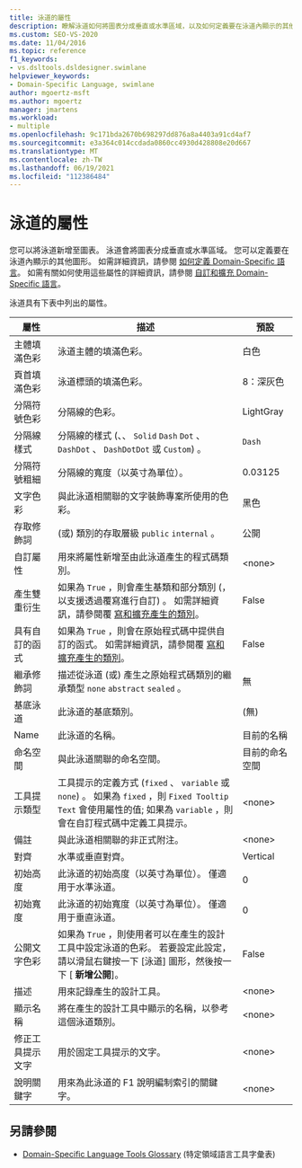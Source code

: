 ```yaml
---
title: 泳道的屬性
description: 瞭解泳道如何將圖表分成垂直或水準區域，以及如何定義要在泳道內顯示的其他圖形。
ms.custom: SEO-VS-2020
ms.date: 11/04/2016
ms.topic: reference
f1_keywords:
- vs.dsltools.dsldesigner.swimlane
helpviewer_keywords:
- Domain-Specific Language, swimlane
author: mgoertz-msft
ms.author: mgoertz
manager: jmartens
ms.workload:
- multiple
ms.openlocfilehash: 9c171bda2670b698297dd876a8a4403a91cd4af7
ms.sourcegitcommit: e3a364c014ccdada0860cc4930d428808e20d667
ms.translationtype: MT
ms.contentlocale: zh-TW
ms.lasthandoff: 06/19/2021
ms.locfileid: "112386484"
---
```

# <a name="properties-of-swimlanes"></a>泳道的屬性
您可以將泳道新增至圖表。 泳道會將圖表分成垂直或水準區域。 您可以定義要在泳道內顯示的其他圖形。 如需詳細資訊，請參閱 [如何定義 Domain-Specific 語言](../modeling/how-to-define-a-domain-specific-language.md)。 如需有關如何使用這些屬性的詳細資訊，請參閱 [自訂和擴充 Domain-Specific 語言](../modeling/customizing-and-extending-a-domain-specific-language.md)。

 泳道具有下表中列出的屬性。

|屬性|描述|預設|
|-|-|-|
|主體填滿色彩|泳道主體的填滿色彩。|白色|
|頁首填滿色彩|泳道標頭的填滿色彩。|8：深灰色|
|分隔符號色彩|分隔線的色彩。|LightGray|
|分隔線樣式|分隔線的樣式 (、、 `Solid` `Dash` `Dot` 、 `DashDot` 、 `DashDotDot` 或 `Custom`) 。|`Dash`|
|分隔符號粗細|分隔線的寬度（以英寸為單位）。|0.03125|
|文字色彩|與此泳道相關聯的文字裝飾專案所使用的色彩。|黑色|
|存取修飾詞| (或) 類別的存取層級 `public` `internal` 。|公開|
|自訂屬性|用來將屬性新增至由此泳道產生的程式碼類別。|\<none>|
|產生雙重衍生|如果為 `True` ，則會產生基類和部分類別 (，以支援透過覆寫進行自訂) 。 如需詳細資訊，請參閱覆 [寫和擴充產生的類別](../modeling/overriding-and-extending-the-generated-classes.md)。|False|
|具有自訂的函式|如果為 `True` ，則會在原始程式碼中提供自訂的函式。 如需詳細資訊，請參閱覆 [寫和擴充產生的類別](../modeling/overriding-and-extending-the-generated-classes.md)。|False|
|繼承修飾詞|描述從泳道 (或) 產生之原始程式碼類別的繼承類型 `none` `abstract` `sealed` 。|無|
|基底泳道|此泳道的基底類別。|(無)|
|Name|此泳道的名稱。|目前的名稱|
|命名空間|與此泳道關聯的命名空間。|目前的命名空間|
|工具提示類型|工具提示的定義方式 (`fixed` 、 `variable` 或 `none`) 。 如果為 `fixed` ，則 `Fixed Tooltip Text` 會使用屬性的值; 如果為 `variable` ，則會在自訂程式碼中定義工具提示。|\<none>|
|備註|與此泳道相關聯的非正式附注。|\<none>|
|對齊|水準或垂直對齊。|Vertical|
|初始高度|此泳道的初始高度（以英寸為單位）。 僅適用于水準泳道。|0|
|初始寬度|此泳道的初始寬度（以英寸為單位）。 僅適用于垂直泳道。|0|
|公開文字色彩|如果為 `True` ，則使用者可以在產生的設計工具中設定泳道的色彩。 若要設定此設定，請以滑鼠右鍵按一下 [泳道] 圖形，然後按一下 [ **新增公開**]。|False|
|描述|用來記錄產生的設計工具。|\<none>|
|顯示名稱|將在產生的設計工具中顯示的名稱，以參考這個泳道類別。|\<none>|
|修正工具提示文字|用於固定工具提示的文字。|\<none>|
|說明關鍵字|用來為此泳道的 F1 說明編制索引的關鍵字。|\<none>|

## <a name="see-also"></a>另請參閱

- [Domain-Specific Language Tools Glossary](/previous-versions/bb126564(v=vs.100)) (特定領域語言工具字彙表)